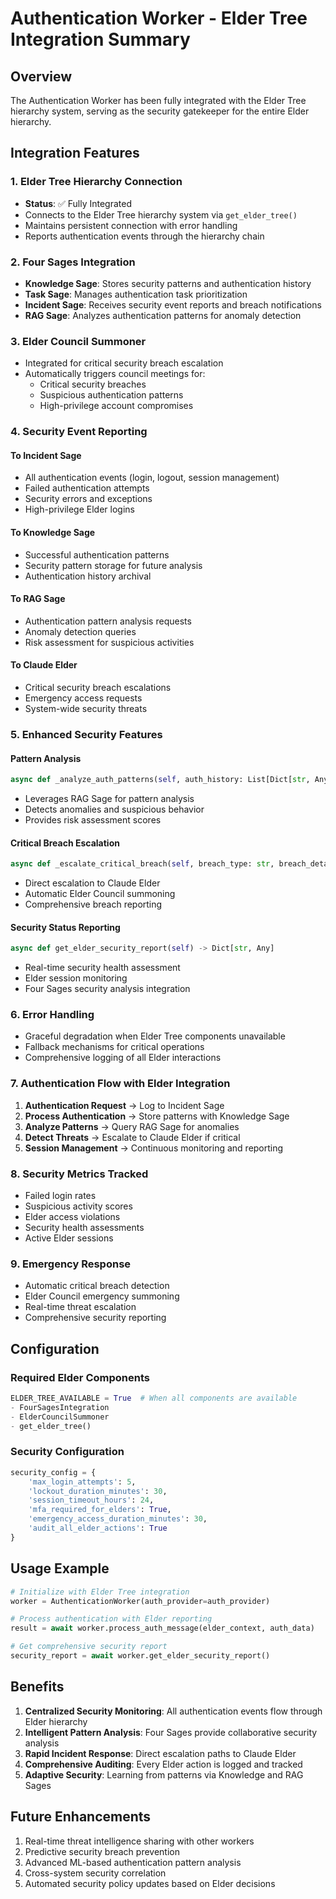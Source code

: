 # Authentication Worker - Elder Tree Integration Summary

## Overview
The Authentication Worker has been fully integrated with the Elder Tree hierarchy system, serving as the security gatekeeper for the entire Elder hierarchy.

## Integration Features

### 1. Elder Tree Hierarchy Connection
- **Status**: ✅ Fully Integrated
- Connects to the Elder Tree hierarchy system via `get_elder_tree()`
- Maintains persistent connection with error handling
- Reports authentication events through the hierarchy chain

### 2. Four Sages Integration
- **Knowledge Sage**: Stores security patterns and authentication history
- **Task Sage**: Manages authentication task prioritization
- **Incident Sage**: Receives security event reports and breach notifications
- **RAG Sage**: Analyzes authentication patterns for anomaly detection

### 3. Elder Council Summoner
- Integrated for critical security breach escalation
- Automatically triggers council meetings for:
  - Critical security breaches
  - Suspicious authentication patterns
  - High-privilege account compromises

### 4. Security Event Reporting

#### To Incident Sage
- All authentication events (login, logout, session management)
- Failed authentication attempts
- Security errors and exceptions
- High-privilege Elder logins

#### To Knowledge Sage
- Successful authentication patterns
- Security pattern storage for future analysis
- Authentication history archival

#### To RAG Sage
- Authentication pattern analysis requests
- Anomaly detection queries
- Risk assessment for suspicious activities

#### To Claude Elder
- Critical security breach escalations
- Emergency access requests
- System-wide security threats

### 5. Enhanced Security Features

#### Pattern Analysis
```python
async def _analyze_auth_patterns(self, auth_history: List[Dict[str, Any]]) -> Dict[str, Any]
```
- Leverages RAG Sage for pattern analysis
- Detects anomalies and suspicious behavior
- Provides risk assessment scores

#### Critical Breach Escalation
```python
async def _escalate_critical_breach(self, breach_type: str, breach_details: Dict[str, Any])
```
- Direct escalation to Claude Elder
- Automatic Elder Council summoning
- Comprehensive breach reporting

#### Security Status Reporting
```python
async def get_elder_security_report(self) -> Dict[str, Any]
```
- Real-time security health assessment
- Elder session monitoring
- Four Sages security analysis integration

### 6. Error Handling
- Graceful degradation when Elder Tree components unavailable
- Fallback mechanisms for critical operations
- Comprehensive logging of all Elder interactions

### 7. Authentication Flow with Elder Integration

1. **Authentication Request** → Log to Incident Sage
2. **Process Authentication** → Store patterns with Knowledge Sage
3. **Analyze Patterns** → Query RAG Sage for anomalies
4. **Detect Threats** → Escalate to Claude Elder if critical
5. **Session Management** → Continuous monitoring and reporting

### 8. Security Metrics Tracked
- Failed login rates
- Suspicious activity scores
- Elder access violations
- Security health assessments
- Active Elder sessions

### 9. Emergency Response
- Automatic critical breach detection
- Elder Council emergency summoning
- Real-time threat escalation
- Comprehensive security reporting

## Configuration

### Required Elder Components
```python
ELDER_TREE_AVAILABLE = True  # When all components are available
- FourSagesIntegration
- ElderCouncilSummoner
- get_elder_tree()
```

### Security Configuration
```python
security_config = {
    'max_login_attempts': 5,
    'lockout_duration_minutes': 30,
    'session_timeout_hours': 24,
    'mfa_required_for_elders': True,
    'emergency_access_duration_minutes': 30,
    'audit_all_elder_actions': True
}
```

## Usage Example

```python
# Initialize with Elder Tree integration
worker = AuthenticationWorker(auth_provider=auth_provider)

# Process authentication with Elder reporting
result = await worker.process_auth_message(elder_context, auth_data)

# Get comprehensive security report
security_report = await worker.get_elder_security_report()
```

## Benefits

1. **Centralized Security Monitoring**: All authentication events flow through Elder hierarchy
2. **Intelligent Pattern Analysis**: Four Sages provide collaborative security analysis
3. **Rapid Incident Response**: Direct escalation paths to Claude Elder
4. **Comprehensive Auditing**: Every Elder action is logged and tracked
5. **Adaptive Security**: Learning from patterns via Knowledge and RAG Sages

## Future Enhancements

1. Real-time threat intelligence sharing with other workers
2. Predictive security breach prevention
3. Advanced ML-based authentication pattern analysis
4. Cross-system security correlation
5. Automated security policy updates based on Elder decisions